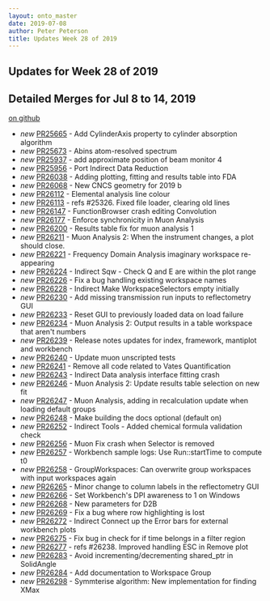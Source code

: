 ```yaml
---
layout: onto_master
date: 2019-07-08
author: Peter Peterson
title: Updates Week 28 of 2019
---
```

Updates for Week 28 of 2019
---------------------------

Detailed Merges for Jul 8 to 14, 2019
-------------------------------------
[on github](https://github.com/mantidproject/mantid/pulls?q=is%3Apr+merged%3A2019-07-09..2019-07-14)

* *new* [PR25665](https://github.com/mantidproject/mantid/pull/25665) - Add CylinderAxis property to cylinder absorption algorithm
* *new* [PR25673](https://github.com/mantidproject/mantid/pull/25673) - Abins atom-resolved spectrum
* *new* [PR25937](https://github.com/mantidproject/mantid/pull/25937) - add approximate position of beam monitor 4
* *new* [PR25956](https://github.com/mantidproject/mantid/pull/25956) - Port Indirect Data Reduction
* *new* [PR26038](https://github.com/mantidproject/mantid/pull/26038) - Adding plotting, fitting and results table into FDA
* *new* [PR26068](https://github.com/mantidproject/mantid/pull/26068) - New CNCS geometry for 2019 b
* *new* [PR26112](https://github.com/mantidproject/mantid/pull/26112) - Elemental analysis line colour
* *new* [PR26113](https://github.com/mantidproject/mantid/pull/26113) - refs #25326. Fixed file loader, clearing old lines
* *new* [PR26147](https://github.com/mantidproject/mantid/pull/26147) - FunctionBrowser crash editing Convolution
* *new* [PR26177](https://github.com/mantidproject/mantid/pull/26177) - Enforce synchronicity in Muon Analysis
* *new* [PR26200](https://github.com/mantidproject/mantid/pull/26200) - Results  table fix for muon analysis 1
* *new* [PR26211](https://github.com/mantidproject/mantid/pull/26211) - Muon Analysis 2: When the instrument changes, a plot should close.
* *new* [PR26221](https://github.com/mantidproject/mantid/pull/26221) - Frequency Domain Analysis imaginary workspace re-appearing
* *new* [PR26224](https://github.com/mantidproject/mantid/pull/26224) - Indirect Sqw - Check Q and E are within the plot range
* *new* [PR26226](https://github.com/mantidproject/mantid/pull/26226) - Fix a bug handling existing workspace names
* *new* [PR26228](https://github.com/mantidproject/mantid/pull/26228) - Indirect Make WorkspaceSelectors empty initially
* *new* [PR26230](https://github.com/mantidproject/mantid/pull/26230) - Add missing transmission run inputs to reflectometry GUI
* *new* [PR26233](https://github.com/mantidproject/mantid/pull/26233) - Reset GUI to previously loaded data on load failure
* *new* [PR26234](https://github.com/mantidproject/mantid/pull/26234) - Muon Analysis 2: Output results in a table workspace that aren't numbers
* *new* [PR26239](https://github.com/mantidproject/mantid/pull/26239) - Release notes updates for index, framework, mantiplot and workbench
* *new* [PR26240](https://github.com/mantidproject/mantid/pull/26240) - Update muon unscripted tests
* *new* [PR26241](https://github.com/mantidproject/mantid/pull/26241) - Remove all code related to Vates Quantification
* *new* [PR26243](https://github.com/mantidproject/mantid/pull/26243) - Indirect Data analysis interface fitting crash
* *new* [PR26246](https://github.com/mantidproject/mantid/pull/26246) - Muon Analysis 2: Update results table selection on new fit
* *new* [PR26247](https://github.com/mantidproject/mantid/pull/26247) - Muon Analysis, adding in recalculation update when loading default groups
* *new* [PR26248](https://github.com/mantidproject/mantid/pull/26248) - Make building the docs optional (default on)
* *new* [PR26252](https://github.com/mantidproject/mantid/pull/26252) - Indirect Tools - Added chemical formula validation check
* *new* [PR26256](https://github.com/mantidproject/mantid/pull/26256) - Muon Fix crash when Selector is removed
* *new* [PR26257](https://github.com/mantidproject/mantid/pull/26257) - Workbench sample logs: Use Run::startTime to compute t0
* *new* [PR26258](https://github.com/mantidproject/mantid/pull/26258) - GroupWorkspaces: Can overwrite group workspaces with input workspaces again
* *new* [PR26265](https://github.com/mantidproject/mantid/pull/26265) - Minor change to column labels in the reflectometry GUI
* *new* [PR26266](https://github.com/mantidproject/mantid/pull/26266) - Set Workbench's DPI awareness to 1 on Windows
* *new* [PR26268](https://github.com/mantidproject/mantid/pull/26268) - New parameters for D2B
* *new* [PR26269](https://github.com/mantidproject/mantid/pull/26269) - Fix a bug where row highlighting is lost
* *new* [PR26272](https://github.com/mantidproject/mantid/pull/26272) - Indirect Connect up the Error bars for external workbench plots
* *new* [PR26275](https://github.com/mantidproject/mantid/pull/26275) - Fix bug in check for if time belongs in a filter region
* *new* [PR26277](https://github.com/mantidproject/mantid/pull/26277) - refs #26238. Improved handling ESC in Remove plot
* *new* [PR26283](https://github.com/mantidproject/mantid/pull/26283) - Avoid incrementing/decrementing shared_ptr in SolidAngle
* *new* [PR26284](https://github.com/mantidproject/mantid/pull/26284) - Add documentation to Workspace Group
* *new* [PR26298](https://github.com/mantidproject/mantid/pull/26298) - Symmterise algorithm: New implementation for finding XMax
